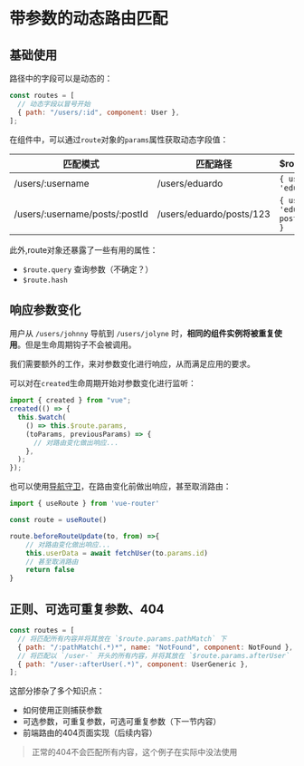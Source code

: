 # 带参数的动态路由匹配

## 基础使用

路径中的字段可以是动态的：

```js
const routes = [
  // 动态字段以冒号开始
  { path: "/users/:id", component: User },
];
```

在组件中，可以通过`route`对象的`params`属性获取动态字段值：

| 匹配模式                       | 匹配路径                 | $route.params                            |
| ------------------------------ | ------------------------ | ---------------------------------------- |
| /users/:username               | /users/eduardo           | `{ username: 'eduardo' }`                |
| /users/:username/posts/:postId | /users/eduardo/posts/123 | `{ username: 'eduardo', postId: '123' }` |

此外,route对象还暴露了一些有用的属性：

- `$route.query` 查询参数（不确定？）
- `$route.hash`

## 响应参数变化

用户从 `/users/johnny` 导航到 `/users/jolyne` 时，**相同的组件实例将被重复使用**。但是生命周期钩子不会被调用。

我们需要额外的工作，来对参数变化进行响应，从而满足应用的要求。

可以对在`created`生命周期开始对参数变化进行监听：

```js
import { created } from "vue";
created(() => {
  this.$watch(
    () => this.$route.params,
    (toParams, previousParams) => {
      // 对路由变化做出响应...
    },
  );
});
```

也可以使用[导航守卫](https://router.vuejs.org/zh/guide/advanced/navigation-guards.html)，在路由变化前做出响应，甚至取消路由：

```js
import { useRoute } from 'vue-router'

const route = useRoute()

route.beforeRouteUpdate(to, from) =>{
	// 对路由变化做出响应...
    this.userData = await fetchUser(to.params.id)
    // 甚至取消路由
    return false
}
```

## 正则、可选可重复参数、404

```js
const routes = [
  // 将匹配所有内容并将其放在 `$route.params.pathMatch` 下
  { path: "/:pathMatch(.*)*", name: "NotFound", component: NotFound },
  // 将匹配以 `/user-` 开头的所有内容，并将其放在 `$route.params.afterUser` 下
  { path: "/user-:afterUser(.*)", component: UserGeneric },
];
```

这部分掺杂了多个知识点：

- 如何使用正则捕获参数
- 可选参数，可重复参数，可选可重复参数（下一节内容）
- 前端路由的404页面实现（后续内容）

> 正常的404不会匹配所有内容，这个例子在实际中没法使用
